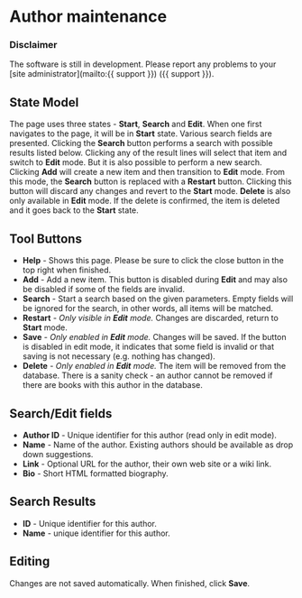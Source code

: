 # Author maintenance

### Disclaimer
The software is still in development. Please report any problems to your [site administrator](mailto:{{ support }}) ({{ support }}).

## State Model
The page uses three states - **Start**, **Search** and **Edit**. When one first navigates to the page, it will be in **Start** state. Various search fields are presented. Clicking the **Search** button performs a search with possible results listed below. Clicking any of the result lines will select that item and switch to **Edit** mode. But it is also possible to perform a new search. Clicking **Add** will create a new item and then transition to **Edit** mode. From this mode, the **Search** button is replaced with a **Restart** button. Clicking this button will discard any changes and revert to the **Start** mode. **Delete** is also only available in **Edit** mode. If the delete is confirmed, the item is deleted and it goes back to the **Start** state.

## Tool Buttons
- **Help** - Shows this page. Please be sure to click the close button in the top right when finished.
- **Add** - Add a new item. This button is disabled during **Edit** and may also be disabled if some of the fields are invalid.
- **Search** - Start a search based on the given parameters. Empty fields will be ignored for the search, in other words, all items will be matched.
- **Restart** - *Only visible in **Edit** mode.* Changes are discarded, return to **Start** mode.
- **Save** - *Only enabled in **Edit** mode.* Changes will be saved. If the button is disabled in edit mode, it indicates that some field is invalid or that saving is not necessary (e.g. nothing has changed).
- **Delete** - *Only enabled in **Edit** mode.* The item will be removed from the database. There is a sanity check - an author cannot be removed if there are books with this author in the database.

## Search/Edit fields
- **Author ID** - Unique identifier for this author (read only in edit mode).
- **Name** - Name of the author. Existing authors should be available as drop down suggestions.
- **Link** - Optional URL for the author, their own web site or a wiki link.
- **Bio** - Short HTML formatted biography.

## Search Results
- **ID** - Unique identifier for this author.
- **Name** - unique identifier for this author.

## Editing
Changes are not saved automatically. When finished, click **Save**.
